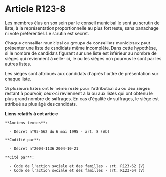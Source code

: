 # Article R123-8

Les membres élus en son sein par le conseil municipal le sont au scrutin de liste, à la représentation proportionnelle au
plus fort reste, sans panachage ni vote préférentiel. Le scrutin est secret.

Chaque conseiller municipal ou groupe de conseillers municipaux peut présenter une liste de candidats même incomplète. Dans
cette hypothèse, si le nombre de candidats figurant sur une liste est inférieur au nombre de sièges qui reviennent à celle-
ci, le ou les sièges non pourvus le sont par les autres listes.

Les sièges sont attribués aux candidats d'après l'ordre de présentation sur chaque liste.

Si plusieurs listes ont le même reste pour l'attribution du ou des sièges restant à pourvoir, ceux-ci reviennent à la ou aux
listes qui ont obtenu le plus grand nombre de suffrages. En cas d'égalité de suffrages, le siège est attribué au plus âgé des
candidats.

**Liens relatifs à cet article**

	**Anciens textes**:

	  - Décret n°95-562 du 6 mai 1995 - art. 8 (Ab)

	**Codifié par**:

	  - Décret n°2004-1136 2004-10-21

	**Cité par**:

	  - Code de l'action sociale et des familles - art. R123-62 (V)
	  - Code de l'action sociale et des familles - art. R123-64 (V)
